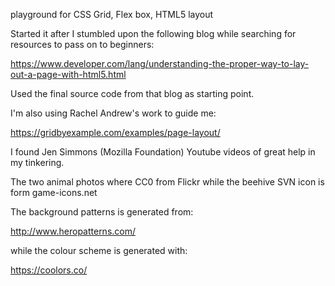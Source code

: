 playground for CSS Grid, Flex box, HTML5 layout


Started it after I stumbled upon the following blog while searching for resources to pass on to beginners: 

https://www.developer.com/lang/understanding-the-proper-way-to-lay-out-a-page-with-html5.html

Used the final source code from that blog as starting point. 

I'm also using Rachel Andrew's work to guide me:

https://gridbyexample.com/examples/page-layout/

I found Jen Simmons (Mozilla Foundation) Youtube videos of great help in my tinkering. 


The two animal photos where CC0 from Flickr while the beehive SVN icon is form game-icons.net

The background patterns is generated from:

http://www.heropatterns.com/

while the colour scheme is generated with:

https://coolors.co/


